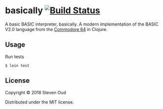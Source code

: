 # basically [![Build Status](https://travis-ci.org/soudy/basically.svg?branch=master)](https://travis-ci.org/soudy/basically)

A basic BASIC interpreter, basically. A modern implementation of the BASIC V2.0
language from the [Commodore 64](https://www.c64-wiki.com/wiki/C64) in Clojure.

## Usage

Run tests

    $ lein test

## License

Copyright © 2018 Steven Oud

Distributed under the MIT license.
